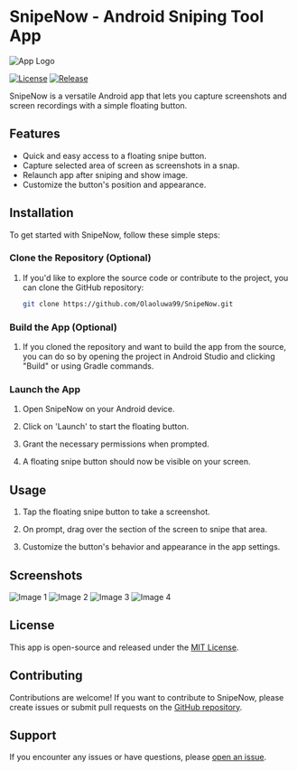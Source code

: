 # SnipeNow - Android Sniping Tool App

![App Logo](https://encrypted-tbn0.gstatic.com/images?q=tbn:ANd9GcSQhYVhuvprIQljGmoyjgZWBoHILO2IDm2YpQ&usqp=CAU)

[![License](https://img.shields.io/badge/License-MIT-blue.svg)](LICENSE)
[![Release](https://img.shields.io/github/v/release/your-username/snipe-now)](https://github.com/Olaoluwa99/SnipeNow/releases)

SnipeNow is a versatile Android app that lets you capture screenshots and screen recordings with a simple floating button.

## Features

- Quick and easy access to a floating snipe button.
- Capture selected area of screen as screenshots in a snap.
- Relaunch app after sniping and show image.
- Customize the button's position and appearance.

## Installation

To get started with SnipeNow, follow these simple steps:

### Clone the Repository (Optional)

1. If you'd like to explore the source code or contribute to the project, you can clone the GitHub repository:

   ```bash
   git clone https://github.com/Olaoluwa99/SnipeNow.git
   ```

### Build the App (Optional)

1. If you cloned the repository and want to build the app from the source, you can do so by opening the project in Android Studio and clicking "Build" or using Gradle commands.

### Launch the App

1. Open SnipeNow on your Android device.

2. Click on 'Launch' to start the floating button. 

3. Grant the necessary permissions when prompted.

4. A floating snipe button should now be visible on your screen.

## Usage

1. Tap the floating snipe button to take a screenshot.
   
2. On prompt, drag over the section of the screen to snipe that area. 

3. Customize the button's behavior and appearance in the app settings.

## Screenshots

![Image 1](https://i.ibb.co/VmTf7h3/Snipe-Now-02.png)
![Image 2](https://i.ibb.co/QcZCgBq/Snipe-Now-02.png) 
![Image 3](https://i.ibb.co/V3RWrc9/Snipe-Now-02.png)
![Image 4](https://i.ibb.co/9W5dxmh/Snipe-Now-02.png) 

## License

This app is open-source and released under the [MIT License](LICENSE).

## Contributing

Contributions are welcome! If you want to contribute to SnipeNow, please create issues or submit pull requests on the [GitHub repository](https://github.com/your-username/snipe-now).

## Support

If you encounter any issues or have questions, please [open an issue](https://github.com/Olaoluwa99/SnipeNow/issues).
